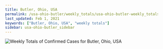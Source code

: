 ```yaml
---
title: Butler, Ohio, USA
permalink: /usa-ohio-butler/weekly_totals/usa-ohio-butler-weekly_totals.html
last_updated: Feb 1, 2021
keywords: ["Butler, Ohio, USA", "weekly totals"]
sidebar: usa-ohio-butler_sidebar
---
```


![Weekly Totals of Confirmed Cases for Butler, Ohio, USA](/covid_tracker/images/graphs/usa-ohio-butler-weekly_totals_graph.png)
